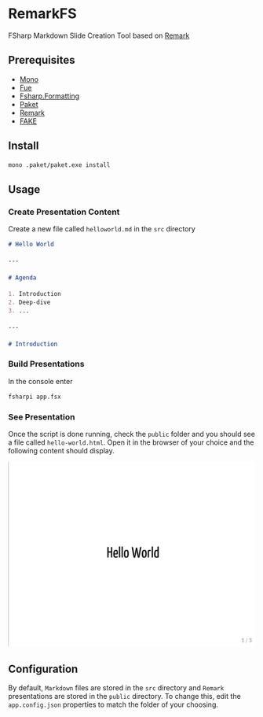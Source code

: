 # RemarkFS

FSharp Markdown Slide Creation Tool based on [Remark](https://github.com/gnab/remark)

## Prerequisites

- [Mono](https://www.mono-project.com/download/stable/)
- [Fue](https://github.com/Dzoukr/Fue)
- [Fsharp.Formatting](http://fsprojects.github.io/FSharp.Formatting/)
- [Paket](https://fsprojects.github.io/Paket/)
- [Remark](https://github.com/gnab/remark)
- [FAKE](https://fake.build/)

## Install

```bash
mono .paket/paket.exe install
```

## Usage


### Create Presentation Content

Create a new file called `helloworld.md` in the `src` directory

```markdown
# Hello World

---

# Agenda

1. Introduction
2. Deep-dive
3. ...

---

# Introduction
```

### Build Presentations

In the console enter 

```bash
fsharpi app.fsx
```

### See Presentation

Once the script is done running, check the `public` folder and you should see a file called `hello-world.html`. Open it in the browser of your choice and the following content should display.

![](sample.png)

## Configuration

By default, `Markdown` files are stored in the `src` directory and `Remark` presentations are stored in the `public` directory. To change this, edit the `app.config.json` properties to match the folder of your choosing.



